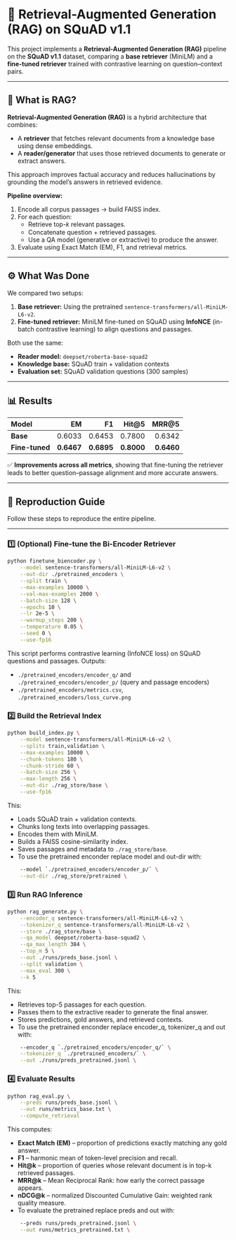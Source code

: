 # 🧠 Retrieval-Augmented Generation (RAG) on SQuAD v1.1

This project implements a **Retrieval-Augmented Generation (RAG)** pipeline on the **SQuAD v1.1** dataset, comparing a **base retriever** (MiniLM) and a **fine-tuned retriever** trained with contrastive learning on question–context pairs.

---

## 📖 What is RAG?

**Retrieval-Augmented Generation (RAG)** is a hybrid architecture that combines:
- A **retriever** that fetches relevant documents from a knowledge base using dense embeddings.
- A **reader/generator** that uses those retrieved documents to generate or extract answers.

This approach improves factual accuracy and reduces hallucinations by grounding the model’s answers in retrieved evidence.

**Pipeline overview:**
1. Encode all corpus passages → build FAISS index.
2. For each question:
   - Retrieve top-𝑘 relevant passages.
   - Concatenate question + retrieved passages.
   - Use a QA model (generative or extractive) to produce the answer.
3. Evaluate using Exact Match (EM), F1, and retrieval metrics.

---

## ⚙️ What Was Done

We compared two setups:
1. **Base retriever:** Using the pretrained `sentence-transformers/all-MiniLM-L6-v2`.
2. **Fine-tuned retriever:** MiniLM fine-tuned on SQuAD using **InfoNCE** (in-batch contrastive learning) to align questions and passages.

Both use the same:
- **Reader model:** `deepset/roberta-base-squad2`
- **Knowledge base:** SQuAD train + validation contexts
- **Evaluation set:** SQuAD validation questions (300 samples)

---

## 📊 Results

| Model | EM | F1 | Hit@5 | MRR@5 |
|:------|----:|----:|----:|----:|
| **Base** | 0.6033 | 0.6453 | 0.7800 | 0.6342 |
| **Fine-tuned** | **0.6467** | **0.6895** | **0.8000** | **0.6460** |

✅ **Improvements across all metrics**, showing that fine-tuning the retriever leads to better question–passage alignment and more accurate answers.

---

## 🚀 Reproduction Guide

Follow these steps to reproduce the entire pipeline.

---

### 1️⃣ (Optional) Fine-tune the Bi-Encoder Retriever

```bash
python finetune_biencoder.py \
    --model sentence-transformers/all-MiniLM-L6-v2 \
    --out-dir ./pretrained_encoders \
    --split train \
    --max-examples 10000 \
    --val-max-examples 2000 \
    --batch-size 128 \
    --epochs 10 \
    --lr 2e-5 \
    --warmup_steps 200 \
    --temperature 0.05 \
    --seed 0 \
    --use-fp16
```

This script performs contrastive learning (InfoNCE loss) on SQuAD questions and passages.
Outputs:
- `./pretrained_encoders/encoder_q/` and `./pretrained_encoders/encoder_p/` (query and passage encoders)
- `./pretrained_encoders/metrics.csv`, `./pretrained_encoders/loss_curve.png`

### 2️⃣ Build the Retrieval Index

```bash
python build_index.py \
    --model sentence-transformers/all-MiniLM-L6-v2 \
    --splits train,validation \
    --max-examples 10000 \
    --chunk-tokens 180 \
    --chunk-stride 60 \
    --batch-size 256 \
    --max-length 256 \
    --out-dir ./rag_store/base \
    --use-fp16
```

This:
- Loads SQuAD train + validation contexts.
- Chunks long texts into overlapping passages.
- Encodes them with MiniLM.
- Builds a FAISS cosine-similarity index.
- Saves passages and metadata to `./rag_store/base`.
- To use the pretrained enconder replace model and out-dir with:
```bash
    --model `./pretrained_encoders/encoder_p/` \
    --out-dir ./rag_store/pretrained \
```

### 3️⃣ Run RAG Inference

```bash
python rag_generate.py \
    --encoder_q sentence-transformers/all-MiniLM-L6-v2 \
    --tokenizer_q sentence-transformers/all-MiniLM-L6-v2 \
    --store ./rag_store/base \
    --qa_model deepset/roberta-base-squad2 \
    --qa_max_length 384 \
    --top_m 5 \
    --out ./runs/preds_base.jsonl \
    --split validation \
    --max_eval 300 \
    --k 5
```

This:
- Retrieves top-5 passages for each question.
- Passes them to the extractive reader to generate the final answer.
- Stores predictions, gold answers, and retrieved contexts.
- To use the pretrained enconder replace encoder_q, tokenizer_q and out with:
```bash
    --encoder_q `./pretrained_encoders/encoder_q/` \
    --tokenizer_q `./pretrained_encoders/` \
    --out ./runs/preds_pretrained.jsonl \
```

### 4️⃣ Evaluate Results
```bash
python rag_eval.py \
    --preds runs/preds_base.jsonl \
    --out runs/metrics_base.txt \
    --compute_retrieval
```

This computes:
- **Exact Match (EM)** – proportion of predictions exactly matching any gold answer.
- **F1** – harmonic mean of token-level precision and recall.
- **Hit@k** – proportion of queries whose relevant document is in top-k retrieved passages.
- **MRR@k** – Mean Reciprocal Rank: how early the correct passage appears.
- **nDCG@k** – normalized Discounted Cumulative Gain: weighted rank quality measure.
- To evaluate the pretrained replace preds and out with:
```bash
    --preds runs/preds_pretrained.jsonl \
    --out runs/metrics_pretrained.txt \
```
